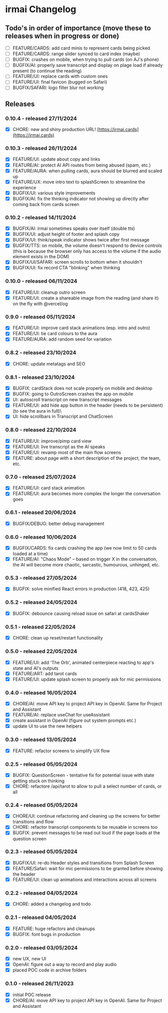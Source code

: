# irmai Changelog

## Todo's in order of importance (move these to releases when in progress or done)

- [ ] FEATURE/CARDS: add card minis to represent cards being picked
- [ ] FEATURE/CARDS: range slider synced to card index (maybe)
- [ ] BUGFIX: crashes on mobile, when trying to pull cards (on AJ's phone)
- [ ] BUGFIX/AI: properly save transcript and display on plage load if already present (to continue the reading)
- [ ] FEATURE/UI: replace cards with custom ones
- [ ] FEATURE/UI: final favicon (bugged on Safari)
- [ ] BUGFIX/SAFARI: logo filter blur not working

## Releases

### 0.10.4 - released 27/11/2024

- [x] CHORE: new and shiny production URL! [https://irmai.cards](https://irmai.cards)

### 0.10.3 - released 26/11/2024

- [x] FEATURE/UI: update about copy and links
- [x] FEATURE/AI: protect AI API routes from being abused (spam, etc.)
- [x] FEATURE/AURA: when pulling cards, aura should be blurred and scaled up
- [x] FEATURE/UX: move intro text to splashScreen to streamline the experience
- [x] BUGFIX/UI: various style improvements
- [x] BUGFIX/AI: fix the thinking indicator not showing up directly after coming back from cards screen

### 0.10.2 - released 14/11/2024

- [x] BUGFIX/AI: irmai sometimes speaks over itself (double tts)
- [x] BUGFIX/UI: adjust height of footer and splash copy
- [x] BUGFIX/UI: think/speak indicator shows twice after first message
- [x] BUGFIX/TTS: on mobile, the volume doesn't respond to device controls (this is because the browser only has access to the volume if the audio element exists in the DOM)
- [x] BUGFIX/UI/SAFARI: screen scrolls to bottom when it shouldn't
- [x] BUGFIX/UI: fix record CTA "blinking" when thinking

### 0.10.0 - released 06/11/2024

- [x] FEATURE/UI: cleanup outro screen
- [x] FEATURE/UI: create a shareable image from the reading (and share it) on the fly with @vercel/og

### 0.9.0 - released 05/11/2024

- [x] FEATURE/UI: improve card stack animations (esp. intro and outro)
- [x] FEATURE/UI: tie card colours to the aura
- [x] FEATURE/AURA: add random seed for variation

### 0.8.2 - released 23/10/2024

- [x] CHORE: update metatags and SEO

### 0.8.1 - released 23/10/2024

- [x] BUGFIX: cardStack does not scale properly on mobile and desktop
- [x] BUGFIX: going to OutroScreen crashes the app on mobile
- [x] UI: autoscroll transcript on new transcript messages
- [x] FEATURE/UI: add hide app button in the header (needs to be persistent) (to see the aura in full)\
- [x] UI: hide scrollbars in Transcript and ChatScreen

### 0.8.0 - released 22/10/2024

- [x] FEATURE/UI: improve/pimp card view
- [x] FEATURE/UI: live transcript as the AI speaks
- [x] FEATURE/UI: revamp most of the main flow screens
- [x] FEATURE: about page with a short description of the project, the team, etc.

### 0.7.0 - released 25/07/2024

- [x] FEATURE/UI: card stack animation
- [x] FEATURE/UI: aura becomes more complex the longer the conversation goes

### 0.6.1 - released 20/06/2024

- [x] BUGFIX/DEBUG: better debug management

### 0.6.0 - released 10/06/2024

- [x] BUGFIX/CARDS: fix cards crashing the app (we now limit to 50 cards loaded at a time)
- [x] FEATURE/AI: "Chaos Mode" – based on trigger X in the conversation, the AI will become more chaotic, sarcastic, humourous, unhinged, etc.

### 0.5.3 - released 27/05/2024

- [x] BUGFIX: solve minified React errors in production (418, 423, 425)

### 0.5.2 - released 24/05/2024

- [x] BUGFIX: debounce causing reload issue on safari at cardsShaker

### 0.5.1 - released 22/05/2024

- [x] CHORE: clean up reset/restart functionality

### 0.5.0 - released 22/05/2024

- [x] FEATURE/UI: add 'The Orb', animated centerpiece reacting to app's state and AI's outputs
- [x] FEATURE/ART: add tarot cards
- [x] FEATURE/UI: update splash screen to properly ask for mic permissions

### 0.4.0 - released 16/05/2024

- [x] CHORE/AI: move API key to project API key in OpenAI. Same for Project and Assistant
- [x] FEATURE/AI: replace useChat for useAssistant
- [x] create assistant in OpenAI (figure out system prompts etc.)
- [x] update UI to use the new helpers

### 0.3.0 - released 13/05/2024

- [x] FEATURE: refactor screens to simplify UX flow

### 0.2.5 - released 05/05/2024

- [x] BUGFIX: QuestionScreen - tentative fix for potential issue with state getting stuck on thinking
- [x] CHORE: refactore /api/tarot to allow to pull a select number of cards, or all

### 0.2.4 - released 05/05/2024

- [x] CHORE/UI: continue refactoring and cleaning up the screens for better transitions and flow
- [x] CHORE: refactor transcript components to be reusable in screens too
- [x] BUGFIX: prevent messages to be read out loud if the page loads at the question screen

### 0.2.3 - released 05/05/2024

- [x] BUGFIX/UI: re-do Header styles and transitions from Splash Screen
- [x] FEATURE/Safari: wait for mic permissions to be granted before showing the header
- [x] FEATURE/UI: clean up animations and interactions across all screens

### 0.2.2 - released 04/05/2024

- [x] CHORE: added a changelog and todo

### 0.2.1 - released 04/05/2024

- [x] FEATURE: huge refactors and cleanups
- [x] BUGFIX: font bugs in production

### 0.2.0 - released 03/05/2024

- [x] new UX, new UI
- [x] OpenAI: figure out a way to record and play audio
- [x] placed POC code in archive folders

### 0.1.0 - released 26/11/2023

- [x] initial POC release
- [x] CHORE/AI: move API key to project API key in OpenAI. Same for Project and Assistant

